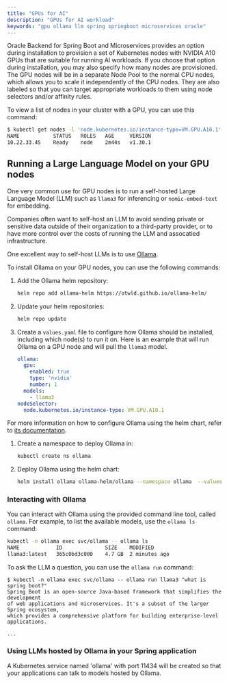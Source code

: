 ```yaml
---
title: "GPUs for AI"
description: "GPUs for AI workload"
keywords: "gpu ollama llm spring springboot microservices oracle"
---
```


Oracle Backend for Spring Boot and Microservices provides an option during installation to provision a set
of Kubernetes nodes with NVIDIA A10 GPUs that are suitable for running AI workloads.  If you choose that option during
installation, you may also specify how many nodes are provisioned.  The GPU nodes will be in a separate
Node Pool to the normal CPU nodes, which allows you to scale it independently of the CPU nodes.
They are also labeled so that you can target appropriate workloads to them using node selectors
and/or affinity rules.

To view a list of nodes in your cluster with a GPU, you can use this command: 

```bash
$ kubectl get nodes -l 'node.kubernetes.io/instance-type=VM.GPU.A10.1'
NAME           STATUS   ROLES   AGE     VERSION
10.22.33.45    Ready    node    2m44s   v1.30.1
```

## Running a Large Language Model on your GPU nodes

One very common use for GPU nodes is to run a self-hosted Large Language Model (LLM)
such as `llama3` for inferencing or `nomic-embed-text` for embedding.

Companies often want to self-host an LLM to avoid sending private or sensitive data
outside of their organization to a third-party provider, or to have more control over
the costs of running the LLM and assocatied infrastructure.

One excellent way to self-host LLMs is to use [Ollama](https://ollama.com/).

To install Ollama on your GPU nodes, you can use the following commands:

1. Add the Ollama helm repository:

    ```bash
    helm repo add ollama-helm https://otwld.github.io/ollama-helm/
    ```

1. Update your helm repositories:

    ```bash
    helm repo update
    ```

1. Create a `values.yaml` file to configure how Ollama should be installed, including
   which node(s) to run it on.  Here is an example that will run Ollama on a GPU node
   and will pull the `llama3` model.

    ```yaml
    ollama:
      gpu:
        enabled: true
        type: 'nvidia'
        number: 1
      models:
        - llama3
    nodeSelector:
      node.kubernetes.io/instance-type: VM.GPU.A10.1
    ```

  For more information on how to configure Ollama using the helm chart, refer to
  [its documentation](https://artifacthub.io/packages/helm/ollama-helm/ollama).

1. Create a namespace to deploy Ollama in:

    ```bash
    kubectl create ns ollama
    ```

1. Deploy Ollama using the helm chart:

    ```bash
    helm install ollama ollama-helm/ollama --namespace ollama  --values ollama-values.yaml
    ```

### Interacting with Ollama

You can interact with Ollama using the provided command line tool, called `ollama`.
For example, to list the available models, use the `ollama ls` command:

```bash
kubectl -n ollama exec svc/ollama -- ollama ls
NAME            ID              SIZE    MODIFIED
llama3:latest   365c0bd3c000    4.7 GB  2 minutes ago
```

To ask the LLM a question, you can use the `ollama run` command:

```
$ kubectl -n ollama exec svc/ollama -- ollama run llama3 "what is spring boot?"
Spring Boot is an open-source Java-based framework that simplifies the development
of web applications and microservices. It's a subset of the larger Spring ecosystem,
which provides a comprehensive platform for building enterprise-level applications.

...
```

### Using LLMs hosted by Ollama in your Spring application

A Kubernetes service named 'ollama' with port 11434 will be created so that your
applications can talk to models hosted by Ollama.

